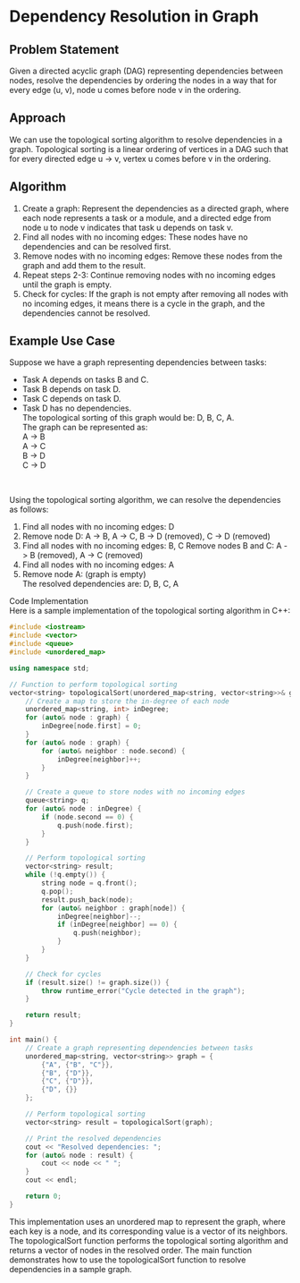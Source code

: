 # Dependency Resolution in Graph

## Problem Statement

Given a directed acyclic graph (DAG) representing dependencies between nodes, resolve the dependencies by ordering the nodes in a way that for every edge (u, v), node u comes before node v in the ordering.

## Approach

We can use the topological sorting algorithm to resolve dependencies in a graph. Topological sorting is a linear ordering of vertices in a DAG such that for every directed edge u -> v, vertex u comes before v in the ordering.

## Algorithm

1. Create a graph: Represent the dependencies as a directed graph, where each node represents a task or a module, and a directed edge from node u to node v indicates that task u depends on task v.<br>
1. Find all nodes with no incoming edges: These nodes have no dependencies and can be resolved first.<br>
3. Remove nodes with no incoming edges: Remove these nodes from the graph and add them to the result.<br>
4. Repeat steps 2-3: Continue removing nodes with no incoming edges until the graph is empty.<br>
5. Check for cycles: If the graph is not empty after removing all nodes with no incoming edges, it means there is a cycle in the graph, and the dependencies cannot be resolved.

## Example Use Case

Suppose we have a graph representing dependencies between tasks:

* Task A depends on tasks B and C.
* Task B depends on task D.
* Task C depends on task D.
* Task D has no dependencies.<br>
The topological sorting of this graph would be: D, B, C, A.<br>
The graph can be represented as:<br>
A -> B <br>
A -> C <br>
B -> D <br>
C -> D <br>
<br>

Using the topological sorting algorithm, we can resolve the dependencies as follows:<br>

1. Find all nodes with no incoming edges: D
2. Remove node D: A -> B, A -> C, B -> D (removed), C -> D (removed)<br>
3. Find all nodes with no incoming edges: B, C
Remove nodes B and C: A -> B (removed), A -> C (removed)<br>
4. Find all nodes with no incoming edges: A<br>
6. Remove node A: (graph is empty)<br>
The resolved dependencies are: D, B, C, A<br>

Code Implementation<br>
Here is a sample implementation of the topological sorting algorithm in C++:

```cpp
#include <iostream>
#include <vector>
#include <queue>
#include <unordered_map>

using namespace std;

// Function to perform topological sorting
vector<string> topologicalSort(unordered_map<string, vector<string>>& graph) {
    // Create a map to store the in-degree of each node
    unordered_map<string, int> inDegree;
    for (auto& node : graph) {
        inDegree[node.first] = 0;
    }
    for (auto& node : graph) {
        for (auto& neighbor : node.second) {
            inDegree[neighbor]++;
        }
    }

    // Create a queue to store nodes with no incoming edges
    queue<string> q;
    for (auto& node : inDegree) {
        if (node.second == 0) {
            q.push(node.first);
        }
    }

    // Perform topological sorting
    vector<string> result;
    while (!q.empty()) {
        string node = q.front();
        q.pop();
        result.push_back(node);
        for (auto& neighbor : graph[node]) {
            inDegree[neighbor]--;
            if (inDegree[neighbor] == 0) {
                q.push(neighbor);
            }
        }
    }

    // Check for cycles
    if (result.size() != graph.size()) {
        throw runtime_error("Cycle detected in the graph");
    }

    return result;
}

int main() {
    // Create a graph representing dependencies between tasks
    unordered_map<string, vector<string>> graph = {
        {"A", {"B", "C"}},
        {"B", {"D"}},
        {"C", {"D"}},
        {"D", {}}
    };

    // Perform topological sorting
    vector<string> result = topologicalSort(graph);

    // Print the resolved dependencies
    cout << "Resolved dependencies: ";
    for (auto& node : result) {
        cout << node << " ";
    }
    cout << endl;

    return 0;
}
```

This implementation uses an unordered map to represent the graph, where each key is a node, and its corresponding value is a vector of its neighbors. The topologicalSort function performs the topological sorting algorithm and returns a vector of nodes in the resolved order. The main function demonstrates how to use the topologicalSort function to resolve dependencies in a sample graph.